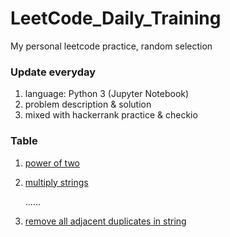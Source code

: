 # LeetCode_Daily_Training
My personal leetcode practice, random selection
### Update everyday
1) language: Python 3 (Jupyter Notebook)
2) problem description & solution 
3) mixed with hackerrank practice & checkio
### Table
01) [power of two](https://github.com/xlyue92/LeetCode_Daily_Training/blob/master/%20power%20of%20two.ipynb)
02) [multiply strings](https://github.com/xlyue92/LeetCode_Daily_Training/blob/master/multiply%20strings.ipynb)

      ......
   
30) [remove all adjacent duplicates in string](https://github.com/xlyue92/LeetCode_Daily_Training/blob/master/remove%20all%20adjacent%20duplicates%20in%20string.ipynb)
